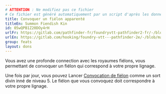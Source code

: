 ```yaml
---
# ATTENTION : Ne modifiez pas ce fichier
# Ce fichier est généré automatiquement par un script d'après les données du module Foundry VTT officiel et de sa traduction
title: Convoquer un fiélon apparenté
titleEn: Summon Fiendish Kin
id: 05wQPB1Z20DOy4rH
urlFr: https://gitlab.com/pathfinder-fr/foundryvtt-pathfinder2-fr/-/blob/master/data/feats/05wQPB1Z20DOy4rH.htm
urlEn: https://gitlab.com/hooking/foundry-vtt---pathfinder-2e/-/blob/master/packs/data/feats.db/summon-fiendish-kin.json
group: feats
layout: dons
---
```

Vous avez une profonde connection avec les royaumes fiélons, vous permettant de convoquer un fiélon qui correspond à votre propre lignage.

Une fois par jour, vous pouvez Lancer  [Convocation de fiélon](../spells/convocation-de-fiélon.md) comme un sort divin inné de niveau 5. Le fiélon que vous convoquez doit correspondre à votre propre lignage.


